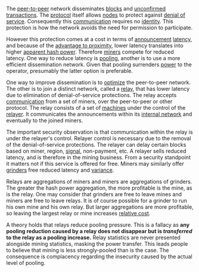 The [peer-to-peer](Glossary#peer-to-peer) network disseminates [blocks](Glossary#block) and [unconfirmed](Glossary#unconfirmed) [transactions](Glossary#transaction). The [protocol](Glossary#protocol) itself allows [nodes](Glossary#node) to protect against [denial of service](Glossary#denial-of-service). Consequently this [communication](Glossary#communication) requires no [identity](Glossary#identity). This protection is how the network avoids the need for permission to participate.

However this protection comes at a cost in terms of [announcement](Glossary#announcement) [latency](Glossary#latency), and because of the [advantage to proximity](Proximity-Premium-Flaw), lower latency translates into higher [apparent hash power](Glossary#apparent-hash-power). Therefore [miners](Glossary#miner) compete for reduced latency. One way to reduce latency is [pooling](Glossary#pooling), another is to use a more efficient dissemination network. Given that pooling surrenders [power](Glossary#power) to the operator, presumably the latter option is preferable.

One way to improve dissemination is to [optimize](Glossary#optimization) the peer-to-peer network. The other is to join a distinct network, called a [relay](Glossary#relay), that has lower latency due to elimination of denial-of-service protections. The relay accepts [communication](Glossary#communication) from a set of miners, over the peer-to-peer or other protocol. The relay consists of a set of [machines](Glossary#machine) under the control of the [relayer](Glossary#relayer). It communicates the announcements within its [internal network](https://bitcoinmagazine.com/articles/blockstream-satellite-broadcasting-bitcoin-space) and eventually to the joined miners.

The important security observation is that communication within the relay is under the relayer's control. Relayer control is necessary due to the removal of the denial-of-service protections. The relayer can delay certain blocks based on miner, region, [signal](Glossary#signal), non-payment, etc. A relayer sells reduced latency, and is therefore in the mining business. From a security standpoint it matters not if this service is offered for free. Miners may similarly offer [grinders](Glossary#grinder) free reduced latency and [variance](Glossary#variance).

Relays are aggregations of miners and miners are aggregations of grinders. The greater the hash power aggregation, the more profitable is the mine, as is the relay. One may consider that grinders are free to leave mines and miners are free to leave relays. It is of course possible for a grinder to run his own mine and his own relay. But larger aggregations are more profitable, so leaving the largest relay or mine increases [relative cost](Zero-Sum-Property).

A theory holds that relays reduce pooling pressure. This is a fallacy as **any pooling reduction caused by a relay does not disappear but is *transferred* to the relay as a pooling increase.** Relay statistics are never presented alongside mining statistics, masking the power transfer. This leads people to believe that mining is less strongly-pooled than is the case. The consequence is complacency regarding the insecurity caused by the actual level of pooling.